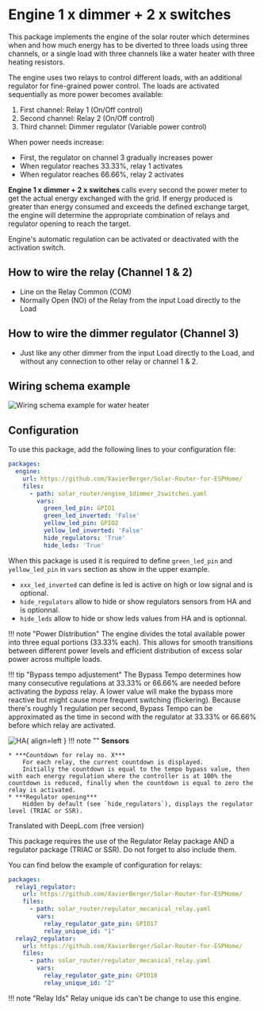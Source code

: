 # Engine 1 x dimmer + 2 x switches

This package implements the engine of the solar router which determines when and how much energy has to be diverted to three loads using three channels, or a single load with three channels like a water heater with three heating resistors.

The engine uses two relays to control different loads, with an additional regulator for fine-grained power control. The loads are activated sequentially as more power becomes available:

1. First channel: Relay 1 (On/Off control)
2. Second channel: Relay 2 (On/Off control)
3. Third channel: Dimmer regulator (Variable power control)

When power needs increase:

- First, the regulator on channel 3 gradually increases power
- When regulator reaches 33.33%, relay 1 activates
- When regulator reaches 66.66%, relay 2 activates

**Engine 1 x dimmer + 2 x switches** calls every second the power meter to get the actual energy exchanged with the grid. If energy produced is greater than energy consumed and exceeds the defined exchange target, the engine will determine the appropriate combination of relays and regulator opening to reach the target.

Engine's automatic regulation can be activated or deactivated with the activation switch.

## How to wire the relay (Channel 1 & 2)

- Line on the Relay Common (COM)
- Normally Open (NO) of the Relay from the input Load directly to the Load

## How to wire the dimmer regulator (Channel 3)

- Just like any other dimmer from the input Load directly to the Load, and without any connection to other relay or channel 1 & 2.

## Wiring schema example

![Wiring schema example for water heater](images/3ResistorsWaterHeaterExample.svg)

## Configuration

To use this package, add the following lines to your configuration file:

```yaml linenums="1"
packages:
  engine:
    url: https://github.com/XavierBerger/Solar-Router-for-ESPHome/
    files:
      - path: solar_router/engine_1dimmer_2switches.yaml
        vars:
          green_led_pin: GPIO1
          green_led_inverted: 'False'
          yellow_led_pin: GPIO2
          yellow_led_inverted: 'False'
          hide_regulators: 'True'
          hide_leds: 'True'
```
When this package is used it is required to define `green_led_pin` and `yellow_led_pin` in `vars` section as show in the upper example.

* `xxx_led_inverted` can define is led is active on high or low signal and is optional.
* `hide_regulators` allow to hide or show regulators sensors from HA and is optionnal.
* `hide_leds` allow to hide or show leds values from HA and is optionnal.

!!! note "Power Distribution"
    The engine divides the total available power into three equal portions (33.33% each). This allows for smooth transitions between different power levels and efficient distribution of excess solar power across multiple loads. 

!!! tip "Bypass tempo adjustement"
    The Bypass Tempo determines how many consecutive regulations at 33.33% or 66.66% are needed before activating the _bypass_ relay. A lower value will make the bypass more reactive but might cause more frequent switching (flickering). Because there's roughly 1 regulation per second, Bypass Tempo can be approximated as the time in second with the regulator at 33.33% or 66.66% before which relay are activated.


![HA](images/countdown_engine_1dimmer_2switch.png){ align=left }
!!! note ""
    **Sensors**
    
    * ***Countdown for relay no. X*** 
        For each relay, the current countdown is displayed.
        Initially the countdown is equal to the tempo bypass value, then with each energy regulation where the controller is at 100% the countdown is reduced, finally when the countdown is equal to zero the relay is activated.
    * ***Regulator opening*** 
        Hidden by default (see `hide_regulators`), displays the regulator level (TRIAC or SSR).

Translated with DeepL.com (free version)

This package requires the use of the Regulator Relay package AND a regulator package (TRIAC or SSR). Do not forget to also include them.

You can find below the example of configuration for relays:

```yaml linenums="1"
packages:
  relay1_regulator:
    url: https://github.com/XavierBerger/Solar-Router-for-ESPHome/
    files:
      - path: solar_router/regulator_mecanical_relay.yaml
        vars:
          relay_regulator_gate_pin: GPIO17
          relay_unique_id: "1"
  relay2_regulator:
    url: https://github.com/XavierBerger/Solar-Router-for-ESPHome/
    files:
      - path: solar_router/regulator_mecanical_relay.yaml
        vars:
          relay_regulator_gate_pin: GPIO18
          relay_unique_id: "2"
```

!!! note "Relay Ids"
    Relay unique ids can't be change to use this engine.